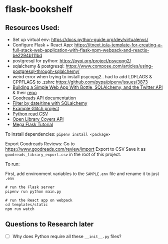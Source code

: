 # flask-bookshelf

## Resources Used:

- Set up virtual env: https://docs.python-guide.org/dev/virtualenvs/
- Configure Flask + React App: https://itnext.io/a-template-for-creating-a-full-stack-web-application-with-flask-npm-webpack-and-reactjs-be2294b111bd
- postgresql for python: https://pypi.org/project/psycopg2/
- sqlalchemy & postgresql: https://www.compose.com/articles/using-postgresql-through-sqlalchemy/
- weird error when trying to install psycopg2.. had to add LDFLAGS & CPPFLAGS to .zshrc
  https://github.com/pypa/pipenv/issues/3873
- [Building a Simple Web App With Bottle, SQLAlchemy, and the Twitter API](https://realpython.com/building-a-simple-web-app-with-bottle-sqlalchemy-twitter-api/) & their [repo](https://github.com/pybites/pytip)
- [Goodreads API documentation](https://www.goodreads.com/api/index)
- [Filter by date/time with SQLalchemy](https://stackoverflow.com/questions/51451768/sqlalchemy-querying-with-datetime-columns-to-filter-by-month-day-year/51468737)
- [Example Glitch project](https://veil-look.glitch.me/posts/2019-books/#how-to-books)
- [Python read CSV](https://docs.python.org/3/library/csv.html)
- [Open Library Covers API](https://openlibrary.org/dev/docs/api/covers)
- [Mega Flask Tutorial](https://blog.miguelgrinberg.com/post/the-flask-mega-tutorial-part-i-hello-world)

To install dependencies:
`pipenv install <package>`

Export Goodreads Reviews:
Go to https://www.goodreads.com/review/import
Export to CSV
Save it as `goodreads_library_export.csv` in the root of this project.

To run:

First, add environment variables to the `SAMPLE.env` file and rename it to just `.env`

```
# run the Flask server
pipenv run python main.py

# run the React app on webpack
cd templates/static
npm run watch
```

## Questions to Research later

- [ ] Why does Python require all these `__init__.py` files?
